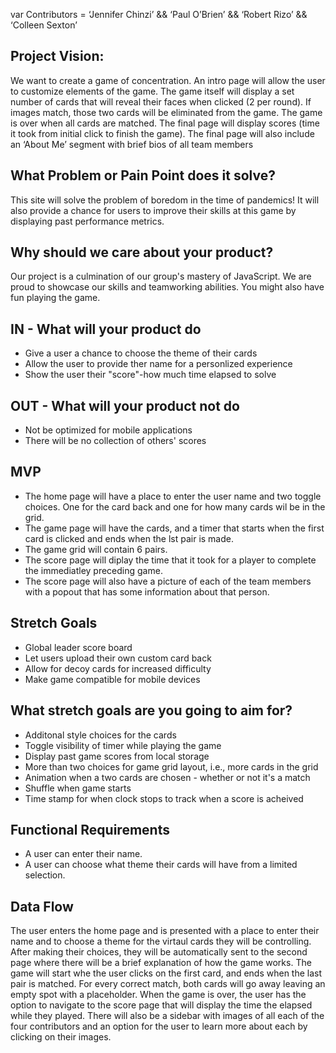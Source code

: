 var Contributors = ‘Jennifer Chinzi’ && ‘Paul O’Brien’ && ‘Robert Rizo’ && ‘Colleen Sexton’

## Project Vision:

We want to create a game of concentration. An intro page will allow the user to customize elements of the game. The game itself will display a set number of cards that will reveal their faces when clicked (2 per round). If images match, those two cards will be eliminated from the game. The game is over when all cards are matched. The final page will display scores (time it took from initial click to finish the game). The final page will also include an ‘About Me’ segment with brief bios of all team members

## What Problem or Pain Point does it solve?

This site will solve the problem of boredom in the time of pandemics! It will also provide a chance for users to improve their skills at this game by displaying past performance metrics.

## Why should we care about your product?

Our project is a culmination of our group's mastery of JavaScript. We are proud to showcase our skills and teamworking abilities. You might also have fun playing the game.

## IN - What will your product do

 - Give a user a chance to choose the theme of their cards
 - Allow the user to provide ther name for a personlized experience
 - Show the user their "score"-how much time elapsed to solve
 
 ## OUT - What will your product not do
 
 - Not be optimized for mobile applications
 - There will be no collection of others' scores
 
 ## MVP
 
 - The home page will have a place to enter the user name and two toggle choices. One for the card back and one for how many cards wil be in the grid.
 - The game page will have the cards, and a timer that starts when the first card is clicked and ends when the lst pair is made.
 - The game grid will contain 6 pairs.
 - The score page will diplay the time that it took for a player to complete the immediatley preceding game. 
 - The score page will also have a picture of each of the team members with a popout that has some information about that person.
 
 ## Stretch Goals
 
 - Global leader score board
 - Let users upload their own custom card back
 - Allow for decoy cards for increased difficulty
 - Make game compatible for mobile devices
 
## What stretch goals are you going to aim for?

 - Additonal style choices for the cards
 - Toggle visibility of timer while playing the game 
 - Display past game scores from local storage
 - More than two choices for game grid layout, i.e., more cards in the grid
 - Animation when a two cards are chosen - whether or not it's a match
 - Shuffle when game starts
 - Time stamp for when clock stops to track when a score is acheived

## Functional Requirements

 - A user can enter their name.
 - A user can choose what theme their cards will have from a limited selection.

## Data Flow

The user enters the home page and is presented with a place to enter their name and to choose a theme for the virtaul cards they will be controlling.
After making their choices, they will be automatically sent to the second page where there will be a brief explanation of how the game works. The game will start whe the user clicks on the first card, and ends when the last pair is matched. For every correct match, both cards will go away leaving an empty spot with a placeholder.
When the game is over, the user has the option to navigate to the score page that will display the time the elapsed while they played. There will also be a sidebar with images of all each of the four contributors and an option for the user to learn more about each by clicking on their images. 
